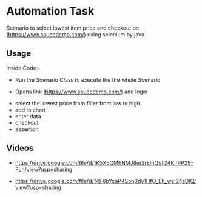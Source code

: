 # Automation Task
Scenario to select lowest item price and checkout on (https://www.saucedemo.com/) using selenium by java

## Usage
Inside Code:-
+ Run the Scenario Class to execute the the whole Scenario 

+ Opens link (https://www.saucedemo.com/) and login
* select the lowest price from filter from low to high
* add to chart 
* enter data
* checkout
* assertion
## Videos
* https://drive.google.com/file/d/1K5XEQMhNMJ8mSrElhQsT24KnPP29-FLh/view?usp=sharing

* https://drive.google.com/file/d/14F6bYcaP4S5n0dy1HfO_Ek_wzI24sDlQ/view?usp=sharing
